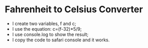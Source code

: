 # Fahrenheit to Celsius Converter

* I create two variables, f and c;
* I use the equation: c=(f-32)*5/9;
* I use console.log to show the result;
* I copy the code to safari console and it works.
